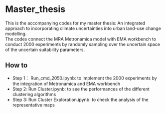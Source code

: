 # Master_thesis
This is the accompanying codes for my master thesis: An integrated approach to incorporating climate uncertainties into urban land-use change modelling.\
The codes connect the MRA Metronamica model with EMA workbench to conduct 2000 experiments by randomly sampling over the uncertain space of the uncertain suitability parameters.
## How to
* Step 1： Run_cmd_2050.ipynb: to implement the 2000 experiments by the integration of Metronamica and EMA workbench 
* Step 2:  Run Cluster.ipynb: to see the performances of the different clustering algorithms 
* Step 3:  Run Cluster Exploration.ipynb: to check the analysis of the representative maps

